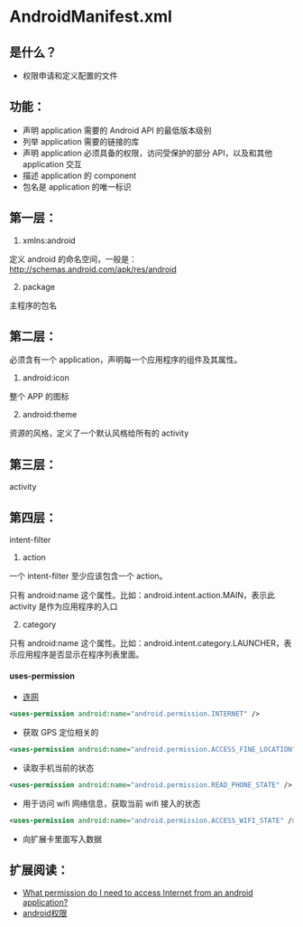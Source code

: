 # AndroidManifest.xml 


## 是什么？

* 权限申请和定义配置的文件

## 功能：

* 声明 application 需要的 Android API 的最低版本级别
* 列举 application 需要的链接的库
* 声明 application 必须具备的权限，访问受保护的部分 API，以及和其他 application 交互
* 描述 application 的 component
* 包名是 application 的唯一标识


## 第一层：

1. xmlns:android

定义 android 的命名空间，一般是： http://schemas.android.com/apk/res/android

2. package

主程序的包名

## 第二层：

必须含有一个 application，声明每一个应用程序的组件及其属性。

1. android:icon  

整个 APP 的图标

2. android:theme

资源的风格，定义了一个默认风格给所有的 activity


## 第三层：

activity 


## 第四层：

intent-filter

1. action

一个 intent-filter 至少应该包含一个 action。

只有 android:name 这个属性。比如：android.intent.action.MAIN，表示此 activity 是作为应用程序的入口

2. category

只有 android:name 这个属性。比如：android.intent.category.LAUNCHER，表示应用程序是否显示在程序列表里面。



#### uses-permission

* [连网](http://developer.android.com/training/basics/network-ops/connecting.html)

```xml
<uses-permission android:name="android.permission.INTERNET" />
```


* 获取 GPS 定位相关的

```xml
<uses-permission android:name="android.permission.ACCESS_FINE_LOCATION" />
```

* 读取手机当前的状态

```xml
<uses-permission android:name="android.permission.READ_PHONE_STATE" />
```

* 用于访问 wifi 网络信息，获取当前 wifi 接入的状态

```xml
<uses-permission android:name="android.permission.ACCESS_WIFI_STATE" />
```

* 向扩展卡里面写入数据

<uses-permission android:name="android.permission.WRITE_EXTERNAL_STORAGE" />


## 扩展阅读：

* [What permission do I need to access Internet from an android application?](http://stackoverflow.com/questions/2378607/what-permission-do-i-need-to-access-internet-from-an-android-application)
* [android权限](http://blog.sina.com.cn/s/blog_4ba5b45e0102ek9m.html)